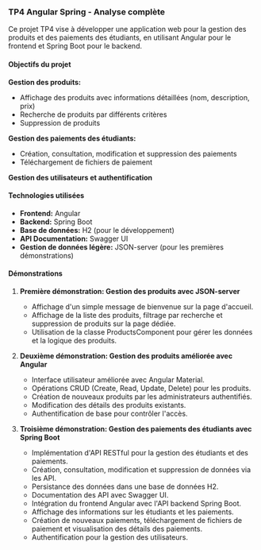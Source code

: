 ### TP4 Angular Spring - Analyse complète

Ce projet TP4 vise à développer une application web pour la gestion des produits et des paiements des étudiants, en utilisant Angular pour le frontend et Spring Boot pour le backend.

#### Objectifs du projet

**Gestion des produits:**
- Affichage des produits avec informations détaillées (nom, description, prix)
- Recherche de produits par différents critères
- Suppression de produits

**Gestion des paiements des étudiants:**
- Création, consultation, modification et suppression des paiements
- Téléchargement de fichiers de paiement

**Gestion des utilisateurs et authentification**

#### Technologies utilisées

- **Frontend:** Angular
- **Backend:** Spring Boot
- **Base de données:** H2 (pour le développement)
- **API Documentation:** Swagger UI
- **Gestion de données légère:** JSON-server (pour les premières démonstrations)

#### Démonstrations

1. **Première démonstration: Gestion des produits avec JSON-server**
   - Affichage d'un simple message de bienvenue sur la page d'accueil.
   - Affichage de la liste des produits, filtrage par recherche et suppression de produits sur la page dédiée.
   - Utilisation de la classe ProductsComponent pour gérer les données et la logique des produits.

2. **Deuxième démonstration: Gestion des produits améliorée avec Angular**
   - Interface utilisateur améliorée avec Angular Material.
   - Opérations CRUD (Create, Read, Update, Delete) pour les produits.
   - Création de nouveaux produits par les administrateurs authentifiés.
   - Modification des détails des produits existants.
   - Authentification de base pour contrôler l'accès.

3. **Troisième démonstration: Gestion des paiements des étudiants avec Spring Boot**
   - Implémentation d'API RESTful pour la gestion des étudiants et des paiements.
   - Création, consultation, modification et suppression de données via les API.
   - Persistance des données dans une base de données H2.
   - Documentation des API avec Swagger UI.
   - Intégration du frontend Angular avec l'API backend Spring Boot.
   - Affichage des informations sur les étudiants et les paiements.
   - Création de nouveaux paiements, téléchargement de fichiers de paiement et visualisation des détails des paiements.
   - Authentification pour la gestion des utilisateurs.

